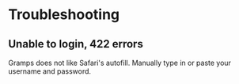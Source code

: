 # Troubleshooting

## Unable to login, 422 errors

Gramps does not like Safari's autofill. Manually type in or paste your username and password.